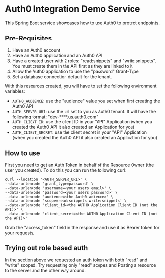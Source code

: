# Auth0 Integration Demo Service

This Spring Boot service showcases how to use Auth0 to protect endpoints.

## Pre-Requisites

1. Have an Auth0 account
2. Have an Auth0 application and an Auth0 API
3. Have a created user with 2 roles: "read:snippets" and "write:snippets". You must create them in the API first as they are linked to it.
4. Allow the Auth0 application to use the "password" Grant-Type
5. Set a database connection default for the tenant.

With this resources created, you will have to set the following environment variables:

- `AUTH0_AUDIENCE`: use the "audience" value you set when first creating the Auth0 API
- `AUTH_SERVER_URI`: use the url set to you as Auth0 tenant. It will have the following format: "dev-****.us.auth0.com"
- `AUTH_CLIENT_ID`: use the client ID in your "API" Application (when you created the Auth0 API it also created an Application for you)
- `AUTH_CLIENT_SECRET`: use the client secret in your "API" Application (when you created the Auth0 API it also created an Application for you)

## How to use

First you need to get an Auth Token in behalf of the Resource Owner (the user you created).
To do this you can run the following curl:

```shell
curl --location '<AUTH_SERVER_URI>' \
--data-urlencode 'grant_type=password' \
--data-urlencode 'username=<your users email>' \
--data-urlencode 'password=<your users password>' \
--data-urlencode 'audience=<the Auth0 adience>' \
--data-urlencode 'scope=read:snippets write:snippets' \
--data-urlencode 'client_id=<the AUTH0 Application Client ID (not the API)>' \
--data-urlencode 'client_secret=<the AUTH0 Application Client ID (not the API)>'
```

Grab the "access_token" field in the response and use it as Bearer token for your requests.

## Trying out role based auth

In the section above we requested an auth token with both "read" and "write" scoped. Try requesting only "read" scopes
and Posting a resource to the server and the other way around.